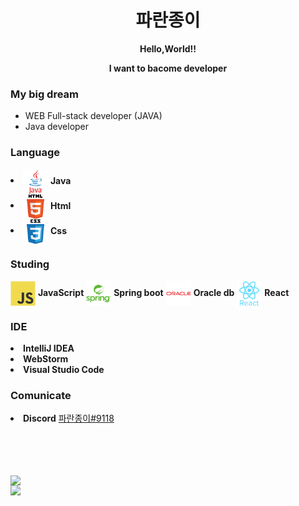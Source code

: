 

<h1 align="center">파란종이</h1>
<p align="center">
  <b>Hello,World!!</b>
</p>
<p align="center">
  <b>I want to bacome developer</b>
</p>

### My big dream

* WEB Full-stack developer (JAVA)
* Java developer


### Language 

 <li>            
  <img src="https://github.com/devicons/devicon/blob/master/icons/java/java-original-wordmark.svg" height="40px" align="center"> <b>Java</b>
  </li>
<li>            
  <img src="https://github.com/devicons/devicon/blob/master/icons/html5/html5-original-wordmark.svg" height="40px" align="center"> <b>Html</b>
  </li>
  <li>
  <img src="https://github.com/devicons/devicon/blob/master/icons/css3/css3-original-wordmark.svg" height="40px" align="center"> <b>Css</b>
  </li>

### Studing
  <img src="https://github.com/devicons/devicon/blob/master/icons/javascript/javascript-original.svg" height="40px" align="center"> <b>JavaScript</b>
  <img src="https://github.com/devicons/devicon/blob/master/icons/spring/spring-original-wordmark.svg" height="40px" align="center"> <b>Spring boot</b>
  <img src="https://github.com/devicons/devicon/blob/master/icons/oracle/oracle-original.svg" height="40px" align="center"> <b>Oracle db</b>
  <img src="https://github.com/devicons/devicon/blob/master/icons/react/react-original-wordmark.svg" height="40px" align="center"> <b>React</b>

  
### IDE

  <li>
   <b>IntelliJ IDEA</b>
  </li>
  <li>
   <b>WebStorm</b>
  </li>
  <li>
   <b>Visual Studio Code</b>
  </li>

  
 ### Comunicate

  <li>
  <b>Discord</b> <a href="https://discord.com/users/763726784579239967"> 파란종이#9118 </a>
  </li>

<p> ㅤ </p>
<p> ㅤ </p>

<div style="display: flex;">
  <img src="https://github-profile-trophy.vercel.app/?username=palanpaper&theme=onedark" width="45%" />
</div>
<div style="display: flex;">
  <img src="https://github-readme-stats.vercel.app/api?username=palanpaper&count_private=true&show_icons=true&theme=tokyonight" width="45%" />
  <a href="https://profile.codersrank.io/user/palanpaper/">
  </a>
</div>
